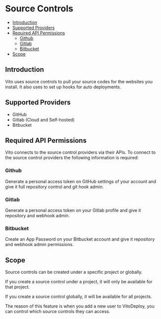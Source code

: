 # Source Controls

- [Introduction](#introduction)
- [Supported Providers](#supported-providers)
- [Required API Permissions](#required-api-permissions)
  - [Github](#github)
  - [Gitlab](#gitlab)
  - [Bitbucket](#bitbucket)
- [Scope](#scope)

## Introduction

Vito uses source controls to pull your source codes for the websites you install. It also uses to set up hooks for auto
deployments.

## Supported Providers

- GitHub
- Gitlab (Cloud and Self-hosted)
- Bitbucket

## Required API Permissions

Vito connects to the source control providers via their APIs. To connect to the source control providers the following
information is required:

### Github

Generate a personal access token on GitHub settings of your account and give it full repository control and git hook
admin.

### Gitlab

Generate a personal access token on your Gitlab profile and give it repository and webhook admin.

### Bitbucket

Create an App Password on your Bitbucket account and give it repository and webhook admin permissions.

## Scope

Source controls can be created under a specific project or globally.

If you create a source control under a project, it will only be available for that project.

If you create a source control globally, it will be available for all projects.

The reason of this feature is when you add a new user to VitoDeploy, you can control which source controls they can
access.
